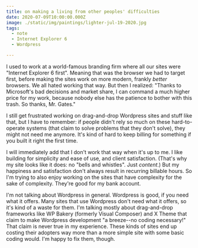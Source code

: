 ```yaml
---
title: on making a living from other peoples' difficulties 
date: 2020-07-09T10:00:00.000Z
image: ./static/img/paintings/lighter-jul-19-2020.jpg
tags:
  - note 
  - Internet Explorer 6
  - Wordpress

---
```


I used to work at a world-famous branding firm where all our sites were "Internet Explorer 6 first". Meaning that was the browser we had to target first, before making the sites work on more modern, frankly _better_ browsers. We all hated working that way. But then I realized: "Thanks to Microsoft's bad decisions and market share, I can command a much higher price for my work, because nobody else has the patience to bother with this trash. So thanks, Mr. Gates."

I still get frustrated working on drag-and-drop Wordpress sites and stuff like that, but I have to remember: if people didn't rely so much on these hard-to-operate systems (that claim to solve problems that they don't solve), they might not need me anymore. It's kind of hard to keep billing for something if you built it right the first time. 

I will immediately add that I don't work that way when it's up to me. I like building for simplicity and ease of use, and client satisfaction. (That's why my site looks like it does: no "bells and whistles". Just _content_.) But my happiness and satisfaction don't always result in recurring billable hours. So I'm trying to also enjoy working on the sites that have complexity for the sake of complexity. They're good for my bank account.

I'm not talking about Wordpress in general. Wordpress is good, if you need what it offers. Many sites that use Wordpress don't need what it offers, so it's kind of a waste for them. I'm talking mostly about drag-and-drop frameworks like WP Bakery (formerly Visual Composer) and X Theme that claim to make Wordpress development "a breeze--no coding necessary!" That claim is never true in my experience. These kinds of sites end up costing their adopters way more than a more simple site with some basic coding would. I'm happy to fix them, though.